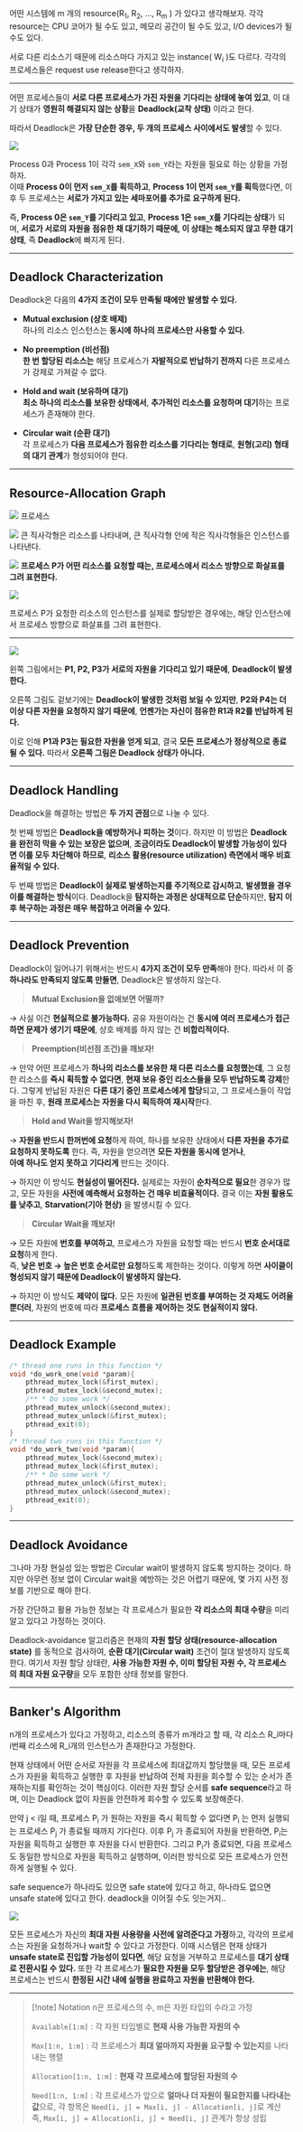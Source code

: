어떤 시스템에 m 개의 resource(R<sub>1</sub>, R<sub>2</sub>, ..., R<sub>m</sub> ) 가 있다고 생각해보자. 각각 resource는 CPU 코어가 될 수도 있고, 메모리 공간이 될 수도 있고, I/O devices가 될 수도 있다.

서로 다른 리소스기 때문에 리소스마다 가지고 있는 instance( W<sub>i</sub> )도 다르다. 각각의 프로세스들은 request use release한다고 생각하자.

---

어떤 프로세스들이 **서로 다른 프로세스가 가진 자원을 기다리는 상태에 놓여 있고**,  이 대기 상태가 **영원히 해결되지 않는 상황**을 **Deadlock(교착 상태)** 이라고 한다.

따라서 Deadlock은 **가장 단순한 경우, 두 개의 프로세스 사이에서도 발생**할 수 있다. 

![](../images/Pasted%20image%2020250521152756.png)


Process 0과 Process 1이 각각 `sem_X`와 `sem_Y`라는 자원을 필요로 하는 상황을 가정하자.  
이때 **Process 0이 먼저 `sem_X`를 획득하고**,  **Process 1이 먼저 `sem_Y`를 획득**했다면, 이후 두 프로세스는 **서로가 가지고 있는 세마포어를 추가로 요구하게 된다.**

즉, **Process 0은 `sem_Y`를 기다리고 있고**,  **Process 1은 `sem_X`를 기다리는 상태**가 되며,  **서로가 서로의 자원을 점유한 채 대기하기 때문에,  이 상태는 해소되지 않고 무한 대기 상태**, 즉 **Deadlock**에 빠지게 된다.

---
## **Deadlock Characterization**

Deadlock은 다음의 **4가지 조건이 모두 만족될 때에만 발생할 수 있다.**

- **Mutual exclusion (상호 배제)**  
    하나의 리소스 인스턴스는 **동시에 하나의 프로세스만 사용할 수 있다.**
    
- **No preemption (비선점)**  
    **한 번 할당된 리소스는** 해당 프로세스가 **자발적으로 반납하기 전까지** 다른 프로세스가 강제로 가져갈 수 없다.
    
- **Hold and wait (보유하며 대기)**  
    **최소 하나의 리소스를 보유한 상태에서**,  **추가적인 리소스를 요청하며 대기**하는 프로세스가 존재해야 한다.
    
- **Circular wait (순환 대기)**  
    각 프로세스가 **다음 프로세스가 점유한 리소스를 기다리는 형태로**,  **원형(고리) 형태의 대기 관계**가 형성되어야 한다.

---
## **Resource-Allocation Graph**


![](../images/Pasted%20image%2020250521153754.png)
프로세스

![](../images/Pasted%20image%2020250521153817.png)
큰 직사각형은 리소스를 나타내며, 큰 직사각형 안에 작은 직사각형들은 인스턴스를 나타낸다.

![](../images/Pasted%20image%2020250521153920.png)
**프로세스 P가 어떤 리소스를 요청할 때는, 프로세스에서 리소스 방향으로 화살표를 그려 표현한다.**

![](../images/Pasted%20image%2020250521154008.png)

프로세스 P가 요청한 리소스의 인스턴스를 실제로 할당받은 경우에는,  해당 인스턴스에서 프로세스 방향으로 화살표를 그려 표현한다.

---
![](../images/Pasted%20image%2020250521154221.png)

왼쪽 그림에서는 **P1, P2, P3가 서로의 자원을 기다리고 있기 때문에**, **Deadlock이 발생한다.**

오른쪽 그림도 겉보기에는 **Deadlock이 발생한 것처럼 보일 수 있지만**,  **P2와 P4는 더 이상 다른 자원을 요청하지 않기 때문에**,  **언젠가는 자신이 점유한 R1과 R2를 반납하게 된다.**

이로 인해 **P1과 P3는 필요한 자원을 얻게 되고**,  결국 **모든 프로세스가 정상적으로 종료될 수 있다.**  따라서 **오른쪽 그림은 Deadlock 상태가 아니다.**

---
## **Deadlock Handling**

Deadlock을 해결하는 방법은 **두 가지 관점**으로 나눌 수 있다.

첫 번째 방법은 **Deadlock을 예방하거나 피하는 것**이다.  하지만 이 방법은 **Deadlock을 완전히 막을 수 있는 보장은 없으며**,  **조금이라도 Deadlock이 발생할 가능성이 있다면 이를 모두 차단해야 하므로**,  **리소스 활용(resource utilization) 측면에서 매우 비효율적일 수 있다.**

두 번째 방법은 **Deadlock이 실제로 발생하는지를 주기적으로 감시하고**,  **발생했을 경우 이를 해결하는 방식**이다. Deadlock을 **탐지하는 과정은 상대적으로 단순**하지만,  **탐지 이후 복구하는 과정은 매우 복잡하고 어려울 수 있다.**

---
## **Deadlock Prevention**

Deadlock이 일어나기 위해서는 반드시 **4가지 조건이 모두 만족**해야 한다.  따라서 이 중 **하나라도 만족되지 않도록 만들면**, Deadlock은 발생하지 않는다.

> **Mutual Exclusion을 없애보면 어떨까?**  

→ 사실 이건 **현실적으로 불가능하다.**  공유 자원이라는 건 **동시에 여러 프로세스가 접근하면 문제가 생기기 때문에**,  상호 배제를 하지 않는 건 **비합리적이다.**

> **Preemption(비선점 조건)을 깨보자!**  

→ 만약 어떤 프로세스가 **하나의 리소스를 보유한 채 다른 리소스를 요청했는데**,  그 요청한 리소스를 **즉시 획득할 수 없다면**,  **현재 보유 중인 리소스들을 모두 반납하도록 강제**한다.  그렇게 반납된 자원은 **다른 대기 중인 프로세스에게 할당**되고,  그 프로세스들이 작업을 마친 후, **원래 프로세스는 자원을 다시 획득하여 재시작**한다.


> **Hold and Wait을 방지해보자!**  

→ **자원을 반드시 한꺼번에 요청**하게 하여,  하나를 보유한 상태에서 **다른 자원을 추가로 요청하지 못하도록** 한다.  즉, 자원을 얻으려면 **모든 자원을 동시에 얻거나**,  
**아예 하나도 얻지 못하고 기다리게** 만드는 것이다.

→ 하지만 이 방식도 **현실성이 떨어진다.**  실제로는 자원이 **순차적으로 필요**한 경우가 많고,  모든 자원을 **사전에 예측해서 요청하는 건 매우 비효율적이다.**  결국 이는 **자원 활용도를 낮추고**, **Starvation(기아 현상)** 을 발생시킬 수 있다.


> **Circular Wait을 깨보자!** 

→ 모든 자원에 **번호를 부여하고**,  프로세스가 자원을 요청할 때는 반드시 **번호 순서대로 요청**하게 한다.  
즉, **낮은 번호 → 높은 번호 순서로만 요청**하도록 제한하는 것이다.  이렇게 하면 **사이클이 형성되지 않기 때문에 Deadlock이 발생하지 않는다.**

→ 하지만 이 방식도 **제약이 많다.**  모든 자원에 **일관된 번호를 부여하는 것 자체도 어려울 뿐더러**,  자원의 번호에 따라 **프로세스 흐름을 제어하는 것도 현실적이지 않다.**

---
## **Deadlock Example**

```c
/* thread one runs in this function */ 
void *do_work_one(void *param){ 
	pthread_mutex_lock(&first_mutex); 
	pthread_mutex_lock(&second_mutex); 
	/** * Do some work */
	pthread_mutex_unlock(&second_mutex); 
	pthread_mutex_unlock(&first_mutex); 
	pthread_exit(0); 
} 
/* thread two runs in this function */ 
void *do_work_two(void *param){ 
	pthread_mutex_lock(&second_mutex); 
	pthread_mutex_lock(&first_mutex); 
	/** * Do some work */
	pthread_mutex_unlock(&first_mutex); 
	pthread_mutex_unlock(&second_mutex); 
	pthread_exit(0); 
} 
```

---
## **Deadlock Avoidance**

그나마 가장 현실성 있는 방법은 Circular wait이 발생하지 않도록 방지하는 것이다. 하지만 아무런 정보 없이 Circular wait을 예방하는 것은 어렵기 때문에, 몇 가지 사전 정보를 기반으로 해야 한다. 

가장 간단하고 활용 가능한 정보는 각 프로세스가 필요한 **각 리소스의 최대 수량**을 미리 알고 있다고 가정하는 것이다. 

Deadlock-avoidance 알고리즘은 현재의 **자원 할당 상태(resource-allocation state)** 를 동적으로 검사하여, **순환 대기(Circular wait)** 조건이 절대 발생하지 않도록 한다. 여기서 자원 할당 상태란, **사용 가능한 자원 수, 이미 할당된 자원 수, 각 프로세스의 최대 자원 요구량**을 모두 포함한 상태 정보를 말한다.

---
## **Banker's Algorithm**

n개의 프로세스가 있다고 가정하고, 리소스의 종류가 m개라고 할 때, 각 리소스 R_i마다 i번째 리소스에 R_i개의 인스턴스가 존재한다고 가정한다. 

현재 상태에서 어떤 순서로 자원을 각 프로세스에 최대값까지 할당했을 때, 모든 프로세스가 자원을 획득하고 실행한 후 자원을 반납하여 전체 자원을 회수할 수 있는 순서가 존재하는지를 확인하는 것이 핵심이다. 이러한 자원 할당 순서를 **safe sequence**라고 하며, 이는 Deadlock 없이 자원을 안전하게 회수할 수 있도록 보장해준다. 

만약 j < i일 때, 프로세스 P<sub>i</sub> 가 원하는 자원을 즉시 획득할 수 없다면 P<sub>i</sub> 는 먼저 실행되는 프로세스 P<sub>j</sub> 가 종료될 때까지 기다린다. 이후 P<sub>j</sub> 가 종료되어 자원을 반환하면, P<sub>i</sub>는 자원을 획득하고 실행한 후 자원을 다시 반환한다. 그리고 P<sub>i</sub>가 종료되면, 다음 프로세스도 동일한 방식으로 자원을 획득하고 실행하며, 이러한 방식으로 모든 프로세스가 안전하게 실행될 수 있다.

safe sequence가 하나라도 있으면 safe state에 있다고 하고, 하나라도 없으면 unsafe state에 있다고 한다. deadlock을 이어질 수도 잇는거지..

![](../images/Pasted%20image%2020250521224321.png)

모든 프로세스가 자신의 **최대 자원 사용량을 사전에 알려준다고 가정**하고, 각각의 프로세스는 자원을 요청하거나 wait할 수 있다고 가정한다. 이때 시스템은 현재 상태가 **unsafe state로 진입할 가능성이 있다면**, 해당 요청을 거부하고 프로세스를 **대기 상태로 전환시킬 수 있다.** 또한 각 프로세스가 **필요한 자원을 모두 할당받은 경우에는**, 해당 프로세스는 반드시 **한정된 시간 내에 실행을 완료하고 자원을 반환해야 한다.** 

---
> [!note] Notation
> n은 프로세스의 수, m은 자원 타입의 수라고 가정
> 
> `Available[1:m]` : 각 자원 타입별로 **현재 사용 가능한 자원의 수**
> 
> `Max[1:n, 1:m]` : 각 프로세스가 **최대 얼마까지 자원을 요구할 수 있는지**를 나타내는 행렬
> 
> `Allocation[1:n, 1:m]` : **현재 각 프로세스에 할당된 자원의 수**
> 
> `Need[1:n, 1:m]` : 각 프로세스가 앞으로 **얼마나 더 자원이 필요한지를 나타내는 값**으로, 각 항목은 `Need[i, j] = Max[i, j] - Allocation[i, j]`로 계산  
> 즉, `Max[i, j] = Allocation[i, j] + Need[i, j]` 관계가 항상 성립

